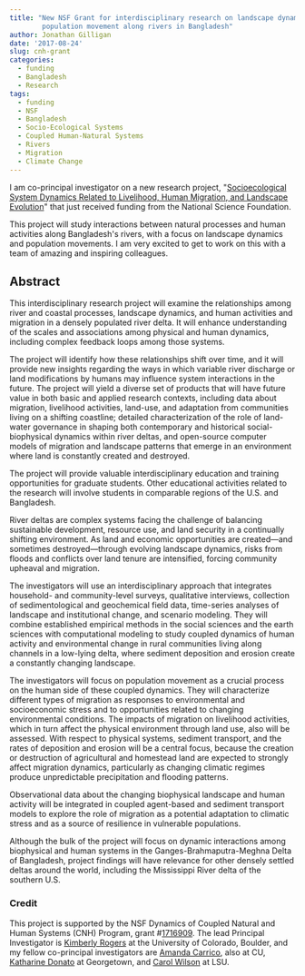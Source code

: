```yaml
---
title: "New NSF Grant for interdisciplinary research on landscape dynamics and 
        population movement along rivers in Bangladesh"
author: Jonathan Gilligan
date: '2017-08-24'
slug: cnh-grant
categories:
  - funding
  - Bangladesh
  - Research
tags:
  - funding
  - NSF
  - Bangladesh
  - Socio-Ecological Systems
  - Coupled Human-Natural Systems
  - Rivers
  - Migration
  - Climate Change
---
```

I am co-principal investigator on a new research project, 
"[Socioecological System Dynamics Related to Livelihood, Human Migration, and 
Landscape Evolution](https://www.nsf.gov/awardsearch/showAward?AWD_ID=1716909)" 
that just received funding from the National Science
Foundation.

<!--more-->

This project will study interactions between natural processes and human 
activities along Bangladesh's rivers, with a focus on landscape dynamics
and population movements.
I am very excited to get to work on this with a team of amazing and 
inspiring colleagues.

## Abstract

This interdisciplinary research project will examine the relationships among river and coastal processes,
landscape dynamics, and human activities and migration in a densely populated river delta. It will
enhance understanding of the scales and associations among physical and human dynamics, including
complex feedback loops among those systems. 

The project will identify how these relationships shift
over time, and it will provide new insights regarding the ways in which variable river discharge or land
modifications by humans may influence system interactions in the future. The project will yield a diverse
set of products that will have future value in both basic and applied research contexts, including data
about migration, livelihood activities, land-use, and adaptation from communities living on a shifting
coastline; detailed characterization of the role of land-water governance in shaping both contemporary
and historical social-biophysical dynamics within river deltas, and open-source computer models of
migration and landscape patterns that emerge in an environment where land is constantly created and
destroyed. 

The project will provide valuable interdisciplinary education and training opportunities for
graduate students. Other educational activities related to the research will involve students in comparable
regions of the U.S. and Bangladesh.

River deltas are complex systems facing the challenge of balancing sustainable development, resource
use, and land security in a continually shifting environment. As land and economic opportunities are
created—and sometimes destroyed—through evolving landscape dynamics, risks from floods and
conflicts over land tenure are intensified, forcing community upheaval and migration. 

The investigators
will use an interdisciplinary approach that integrates household- and community-level surveys, qualitative
interviews, collection of sedimentological and geochemical field data, time-series analyses of landscape
and institutional change, and scenario modeling. They will combine established empirical methods in the
social sciences and the earth sciences with computational modeling to study coupled dynamics of human
activity and environmental change in rural communities living along channels in a low-lying delta, where
sediment deposition and erosion create a constantly changing landscape. 

The investigators will focus on
population movement as a crucial process on the human side of these coupled dynamics. They will
characterize different types of migration as responses to environmental and socioeconomic stress and to
opportunities related to changing environmental conditions. The impacts of migration on livelihood
activities, which in turn affect the physical environment through land use, also will be assessed. With
respect to physical systems, sediment transport, and the rates of deposition and erosion will be a central
focus, because the creation or destruction of agricultural and homestead land are expected to strongly
affect migration dynamics, particularly as changing climatic regimes produce unpredictable precipitation
and flooding patterns. 

Observational data about the changing biophysical landscape and human activity
will be integrated in coupled agent-based and sediment transport models to explore the role of migration
as a potential adaptation to climatic stress and as a source of resilience in vulnerable populations.

Although the bulk of the project will focus on dynamic interactions among biophysical and human
systems in the Ganges-Brahmaputra-Meghna Delta of Bangladesh, project findings will have relevance
for other densely settled deltas around the world, including the Mississippi River delta of the southern
U.S. 

### Credit

This project is supported by the NSF Dynamics of Coupled Natural and Human Systems (CNH)
Program, grant #[1716909](https://www.nsf.gov/awardsearch/showAward?AWD_ID=1716909).
The lead Principal Investigator is 
[Kimberly Rogers](https://instaar.colorado.edu/people/kimberly-g-rogers/) at the 
University of Colorado, Boulder, and my fellow co-principal investigators are 
[Amanda Carrico](http://www.colorado.edu/envs/amanda-carrico), also at CU, 
[Katharine Donato](https://isim.georgetown.edu/katharine_donato) at Georgetown, 
and 
[Carol Wilson](https://www.lsu.edu/science/geology/people/faculty/wilson.php) at LSU. 
